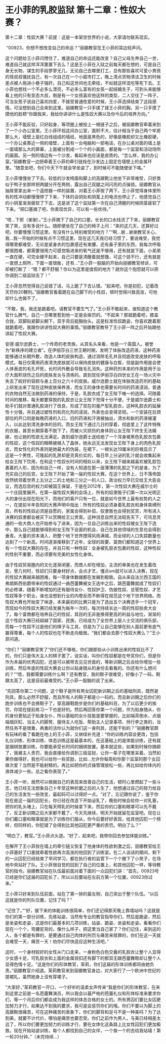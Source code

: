 # 王小菲的乳胶监狱 第十二章：性奴大赛？

第十二章：性奴大赛？前提：这是一本架空世界的小说，大家请勿联系现实。

 “00923，你想不想改变自己的命运？”丽娜教官在王小菲的耳边轻声问。

这个问题给王小菲问愣住了，难道自己的命运还能改变？自己父母生养自己一世，难道自己就这样浑浑噩噩下去么？这是王小菲在入狱之前每天都在想的，可是自己身无长物，谋生的手段寥寥无几，无论自己去哪里打工，总有那些喜欢可爱小男孩的怪叔叔骚扰自己，有一次自己在一个小超市打工，晚上清点货物清洁卫生的时候差点被人拖进小巷子强奸。自己和这世间也无牵挂，不如就这样混吃等死下去。王小菲也想找一个不必多么漂亮，不必多么富有的女孩一起结婚生子，可到头来能够看上他的只有变态大叔，倒是有一个女孩喜欢他这样的类型，二人交往了一阵子，可当女孩子说自己喜欢四爱，不接受普通性爱的时候，王小菲选择结束了这段感情。可没想到自己会来到这里。丽娜教官一只手揉了揉王小菲的胸，另一只手摸了摸他的脸颊“你跟我来，我给你讲讲什么是性奴大赛以及你今后的培养方向。”

王小菲不能反驳，只好起身，等项圈上被拴上一根链子之后，被丽娜教官牵着来到了一个小办公室里。王小菲环视这间办公室，面积不大，估计相当于自己两个牢房那么大，墙壁上是红白线组成的墙纸，地面是黑色的，好像是橡胶却又比橡胶硬，一个办公桌靠近一侧的墙壁，上面有一台电脑和一部电话，在办公桌对面的墙上是一面墙那么大的屏幕，上面被分割成一个个的小画面，都是每一个监室和活动场所的画面。另一侧的墙边有一个沙发，看起来也应该是皮质的。“怎么样，我的办公室。”丽娜教官一边把牵着王小菲的牵引链拴在沙发边上固定在墙壁上的金属环里。“随意坐吧，你们今天下午就会学坐姿了，到时候可不能随便坐下咯。”

王小菲慢慢坐了下去，较低的沙发椅面和脚上的高跟靴让他坐下非常难受，只好类似于鸭子坐那样把两腿分开在两侧，露出自己双腿之间闪亮的贞操锁。丽娜教官从抽屉里拿出来一个遥控器一样的装置，对着王小菲按了两下，王小菲觉得身体里所有的性冲动都慢慢停了下来，下体的会阴处和阴茎上的电流也停止了，他感觉自己的小阴茎渐渐疲软了下去，这是进了这个监狱第一次在自己清醒的时候阴茎疲软了下来。“把口塞摘了吧，你表现优异，可以有一些优待。”

“唔…下邪（谢谢）。”王小菲摘下了自己的口塞，长长的口水线流了下来，丽娜教官笑了笑，没有多说什么。随即便坐在了自己的椅子上问：“来的这几天，还算好过吧，你要慢慢习惯这里。有没有什么特别难受的地方？”“啊…谢…谢谢教官关心，我…我一开始的时候有点不习惯这里，现在这几天我已经习惯了，要说难受，我觉得哪里都难受，无论是紧身衣的包裹感还有束腰，还有鼻子里的东西，我每次呼吸都很困难，都需要很用力可感觉吸进来的氧气还是不够用，还有就是下面，小弟弟一直在硬，可完全硬不起来，自己只要是清醒着就想撸，可这个锁不行，还有就是一直想上厕所，下面一直很胀，还有…”王小菲一股脑的开始向丽娜教官倾诉，可却被打断了：“嗯？都不舒服？你以为这里是度假的地方？就你这个抱怨就可以把你调到二级监狱去了！”

王小菲忽然觉得自己说错了话，马上跪了下去认错。“起来吧，你是初犯，记着改天罚你20鞭刑。”丽娜教官看着跪在自己脚下的小性奴，顿时觉得兴致高涨，可他却什么也做不了。

“不敢，我，我还是跪着吧。请教官不要生气了。”王小菲不敢起来，谁知道这个教官什么脾气，自己一旦哪里惹到他一定是会挨罚的。“不起来？那就跪着吧，膝盖合拢，双脚贴紧脚尖朝下，双手背后挺胸抬头。这是标准性奴跪姿，你喜欢跪着那就跪着吧，我跟你讲讲性奴大赛的事情。”丽娜教官教导了王小菲一阵之后开始跟他讲起了性奴大赛。

安德·威尔逊爵士，一个传奇的老贵族，从其名头来看，他是一个英国人。被誉为“新秩序的建立者”。在伊丽莎白三世王朝时期，发明了体肤改造药液，这种药液能够通过长期外敷，改造人体的皮肤构造，通过消除毛孔并且彻底改变皮肤的呼吸模式，每日仅需用药液清洗皮肤就可以保持皮肤的健康与白皙，但是副作用是会使人体表皮的毛孔坏死，长时间外敷会导致毛孔消失。这种药剂本来的作用是用于治疗大面积烧伤之后的皮肤发炎与溃疡的。直到现任伊丽莎白四世女王在一场火灾中失去了姣好的容颜与身上百分之六十的皮肤。威尔逊爵士就在体肤改造药剂的基础上研发出来了现在这种皮肤保养液，而女王的身体也需要长时间的药液浸润，普通的衣物自然无法做到药液的保持，于是，乳胶衣成了女王陛下唯一的选择。可随着时间的推移，每天都要穿脱的乳胶衣让女王陛下觉得十分不便，于是威尔逊爵士和助手们就对普通乳胶进行了改良，形成了现在的量产型乳胶衣，这种乳胶衣的延展性十分强，并且通过塑性剂和亮化剂的浸润，外表也会变得坚韧。一个安装在后颈部位的开口则是每晚药液的入口，旧的药液和汗液被抽出，清水和新的药液被灌入，以此达到清洗身体的目的。而女王陛下通过几日的穿着，彻底爱上了这件特殊的衣服，甚至长期穿着不脱下了。而被火灾损伤的身体则让女王陛下终生无法婚嫁，也让她的性欲无法满足。直到威尔逊爵士送给她了一个浑身被黑色乳胶衣包裹的性奴，这个性奴的眼睛被植入了晶体，她永远无法发现女王陛下身上的肉色乳胶衣，而女性化的外表则是她最大的伪装，在裙下，一根长达19厘米的巨根显示了这是一个男性，可隆起的乳房却是货真价实的，每日早上分泌的乳汁就会收集起来给女王陛下饮用，在和这个性奴长时间的相处以来，女王陛下越来越喜欢被乳胶包裹着的人形，因为和自己一样，没有人知道在那一层薄薄的乳胶之下的是谁，为了充实自己的后宫，女王陛下开始了第一届的性奴大赛。在这个世界上，日不落帝国依然统领着世界上五分之二的土地和三分之一的人口，政治权力早已交给王大臣会议，而选后宫的权力却被国王保留，于是在2012年，第一次性奴大赛在威尔士的一个庄园里展开。在第一届性奴大赛的会场上，所有的奴隶贩子们第一次以光明正大的身份出现在阳光下，而他们的客户只有一位，就是如今世界上最有权势的人之一，在提前半年告知的大赛声明中指出：所有的性奴必须身着乳胶衣和身体束缚刑具，所有的性奴必须是自愿的，家属会得到补偿，奴隶贩也会得到奖赏，所有进入决赛的奴隶都会被买下以赏赐给王公贵胄。这种消息自然无法昭告天下，可讯息灵通的一些大商人也开始参与了进来，因为一旦自己训练出来的性奴被女王陛下选中，那么自己就能够得到和女王陛下会面的机会，自己在其他领域的生意也会得到垂青。大量的资本涌入，把整个地下世界搅得风雨满城，而全球的人口失踪数量也达到了一个新高。时间逐渐推移到了近年，全球的政要、富商们都知道这个世界上有一个性奴大赛的存在，并且只有一种性奴：全身被乳胶衣包裹的性奴，这种性奴的性别不重要，而必须要有完美的女性化身体。

由于性奴贸易圈内的文化逐渐闭塞，而商人却在增加，主流的审美也在发生着改变，曾几何时，性奴们只要身材好点，会点才艺，懂点sm就可以进入决赛，现在的性奴大赛越来越困难，每一项身体数据都在发展到极致。自从来自法兰西王国的弗朗斯西伯爵带来的性奴通过一曲芭蕾舞被女王选中之后，跳芭蕾舞就成了性奴们的必修课，随着不断增加的还有服侍女仆、性奴护卫、伪娘性奴、总管性奴、才艺性奴等多个职业，谁也没想到行业的内卷反而不断得在规范这个地下世界网络。而性奴大赛也开始变了味道，本来最初的比赛只是为了选出五个决赛选手一个冠军，而现如今的性奴大赛已经发展为每年一次的，每次持续长达一周的性奴拍卖大会了。每个富商都在培养自己的性奴，其目的无非是换得更高的利益与地位，渐渐的这个性奴大赛已经超越了国家、民族，已经成为了全世界上层人士交流的俱乐部，而每一个性奴不过是他们的棋子与工具，但是为了让自己能够在别人面前更有底气赢得尊重，每个人的性奴也在不断走向极致。“我们都会去那个性奴大赛么？”王小菲问道。

“你们？”丽娜教官笑了“你们还不够格，你们跟那些从小训练出来的性奴比不了的，你们只是伟大主人的棋子罢了。说实话，叫你们性奴都是在夸奖你们，但是你作为本届的优秀囚犯，还是可以被带去见见世面的，等新训期之后会给你增加一些训练，然后年底的性奴大赛会让你以贴身随从的身份去看看的。你还有什么想问的？”“唔，我都需要训练什么啊？还有教官，我的鞋子很难受，好像小了一码，鞋跟太高了，这是目前最难受的。”王小菲一股脑的说了出来。

“先回答你第二个问题，这个鞋子是所有男女囚犯新训期之后的基础刑具，既然是刑具，那么必然不舒服，而且所有人的鞋子都是小一码的。而且新训期之后你们的跑步训练也不会换鞋子了，穿高跟鞋跑步是你们的基础科目，为了以后更少的挨罚，你现在提前练习一下也是好的。然后再回答你第一个问题，作为贴身随从，你的身份更贴近于贴身女仆，所以基础的女仆技能是要掌握的，比如端茶倒水、点烟端烟灰缸、当主人的脚凳、服侍主人吃饭、帮助主人记录事项、拎行李之类的，当然任务不是很重，再重的活你认为就你们这一身刑具，还能干别的？”丽娜教官颇有玩味的看了看跪在地上的王小菲，又继续补充道：“你的训练内容会更改，包括礼仪训练、形体训练、体态训练这是最基本的，在这基础上的是体能训练，还有就是捆绑放置训练，你要能承受长时间的捆绑放置。基本就这些，如果到时候你搞砸了，我被主人责罚，我会直接给你调到三级监狱，让你一辈子在哪里呆着。当然如果你做得好，我也可以给你一些奖励，比如…允许你每周和你那个监室的那个女囚做次爱？当然是不能射精的。再比如把你的贞操管理放松一些，再比如给你体内的液体减少一些。总之看你表现了。”

王小菲一听，居然可以根据自己的表现来改善自己的生活，顿时心里燃起了一些斗志，他已经无法想象自己十年受这种折磨之后的人生了，他想通过自己的努力给自己的生活发生一些改变，最起码可以过得好一点。“对了，忘记跟你说了，鉴于你现在是这一届的囚犯长，你已经在改造下开始泌乳了，晚些时候会给你一对乳塞，把你的乳头堵上，只在每天榨乳的时候拿下来，然后你的口塞和眼罩可以先不戴了，反正新训期之后大家都不戴了，今天先继续，明天开始就留在监室吧。现在让你们戴口塞和眼罩就是为了训练你们服从，你今后要好好表现，给其他囚犯一个榜样，但同样的，你犯错了会得到比其他囚犯更严重的责罚。明白了么？”

“明白了，教官。”王小菲点头道。“好了，起来吧，我带你回去参加体能训练。”

在解开了王小菲拴在墙上的牵引链又恢复了他身体的性欲刺激之后，丽娜教官给王小菲塞好了口塞就牵着性欲再次高涨的他回到了训练室。在二人谈话的期间，剩下的一众囚犯已经结束了早间学习，都在执行者的监管下一个个撤下了小凳子，在场地中央站好了队。王小菲很自觉的回到了自己的位置上，和其他囚犯一样，等待教官的指令。丽娜教官站在队伍最前面对着下面的一众囚犯们讲：“首先，00923号已经是你们这届的囚犯长了，所以以后要站在左前方第一个位置，00923你过来。”

王小菲只好来到队伍前面，站在了第一排的最左侧，自己突出于整个队伍。“以后这就是你的列队位置，记住了吗？”

“记住了。”“好，接下来的体能训练很简单，你们还记得那天晚上靠墙站吗？这就是你们的第一部分训练，先练站姿，当然有专业的教官指导你们，然后是跪姿，然后是坐姿和走姿，这是你们最基本的几项训练，站姿、跪姿、坐姿和走姿。看看你们现在一个个，弯腰驼背的，像什么样子，把这里当自己家了？你们记住，来到这的人，各个都是有罪的，是要通过自己肉体的刑罚与痛苦来赎罪的，你们在这一天就会难受一天，痛苦一天！劝你们尽快适应这种生活吧。”

这时，一个身材姣好的女性从门口走来，一身粉色白色交叠的乳胶衣让整个人显得少女感十足，可乳胶衣和上面的金属锁扣还有脚下的那双无跟芭蕾舞鞋却让整个人显得色情十足。“这是你们的形体教官，茉莉，你们这届的形体训练都将由她负责。”丽娜教官介绍道。茉莉教官来到丽娜教官身边，对大家行了一个欧洲中世纪的提裙礼，虽然她身上没有穿裙子。

“大家好，”茉莉教官一开口，一个好听的温柔女声传来“我是你们的形体教官，在来到这里之前是一名芭蕾舞演员，所以我会以最严格的芭蕾礼仪和形体标准来要求你们，等一个月后你们都会成为我这样的体态合格的女士的。所有男囚们要比女囚更加努力才行，如果达不到我的要求，我可是会惩罚你们的哦。你们不要以为脚上的高跟鞋很痛苦，可在这种痛苦的表象下，你们的脚背和足弓不是一种美吗？为了达到美，就要不计代价，哪怕是痛苦也要忍受。你们之前作为男人，与美已经相差太远了，所以你们要更加努力的训练才行，要在女体化这条路上比女性囚犯们更加极致。现在开始站姿训练，每个人都找到自己的女伴，一个挨一个的去给我站墙！第一轮20分钟。”（未完待续…）

  

